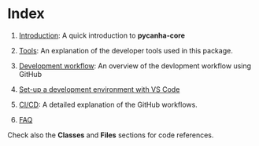 # Index

1. [Introduction](README.md): A quick introduction to **pycanha-core**

2. [Tools](tools.md): An explanation of the developer tools used in this package.

3. [Development workflow](workflow.md): An overview of the devlopment workflow using GitHub

4. [Set-up a development environment with VS Code](configuring.md)

5. [CI/CD](cicd.md): A detailed explanation of the GitHub workflows.

6. [FAQ](faq.md)

Check also the **Classes** and **Files** sections for code references.

